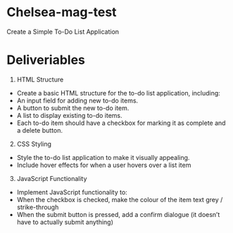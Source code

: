 # Chelsea-mag-test
Create a Simple To-Do List Application

 # Deliveriables 
 1. HTML Structure
- Create a basic HTML structure for the to-do list application, including:
- An input field for adding new to-do items.
- A button to submit the new to-do item.
- A list to display existing to-do items.
- Each to-do item should have a checkbox for marking it as complete and a delete button.
2. CSS Styling
- Style the to-do list application to make it visually appealing.
- Include hover effects for when a user hovers over a list item
3. JavaScript Functionality
- Implement JavaScript functionality to:
- When the checkbox is checked, make the colour of the item text grey / strike-through
- When the submit button is pressed, add a confirm dialogue (it doesn’t have to actually submit anything)